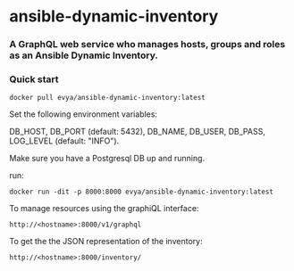 # ansible-dynamic-inventory

### A GraphQL web service who manages hosts, groups and roles as an Ansible Dynamic Inventory.

### Quick start 

`docker pull evya/ansible-dynamic-inventory:latest`

Set the following environment variables:

DB_HOST, DB_PORT (default: 5432), DB_NAME, DB_USER, DB_PASS, LOG_LEVEL (default: "INFO").

Make sure you have a Postgresql DB up and running.

run:

`docker run -dit -p 8000:8000 evya/ansible-dynamic-inventory:latest`

To manage resources using the graphiQL interface:

`http://<hostname>:8000/v1/graphql`

To get the the JSON representation of the inventory:

`http://<hostname>:8000/inventory/`
